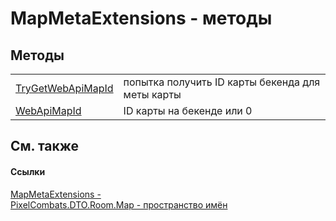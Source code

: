 # MapMetaExtensions - методы




## Методы
<table>
<tr>
<td><a href="0b6a67df-6abc-a48a-6935-925fb4539e53">TryGetWebApiMapId</a></td>
<td>попытка получить ID карты бекенда для меты карты</td></tr>
<tr>
<td><a href="17c30ac8-68b8-bdc3-d7e7-b6b87e205fe7">WebApiMapId</a></td>
<td>ID карты на бекенде или 0</td></tr>
</table>

## См. также


#### Ссылки
<a href="cf11f3a7-f853-c6d1-a2dc-4e22c9be086b">MapMetaExtensions - </a>  
<a href="7c5eed33-2080-522a-573c-c524c805b022">PixelCombats.DTO.Room.Map - пространство имён</a>  
